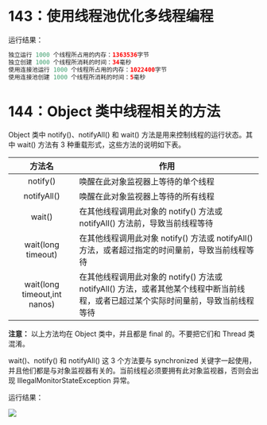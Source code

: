 # 143：使用线程池优化多线程编程

运行结果：

```java
独立运行 1000 个线程所占用的内存：1363536字节
独立创建 1000 个线程所消耗的时间：34毫秒
使用连接池运行 1000 个线程所占用的内存：1022400字节
使用连接池创建 1000 个线程所消耗的时间：5毫秒
```

# 144：Object 类中线程相关的方法

Object 类中 notify()、notifyAll() 和 wait() 方法是用来控制线程的运行状态。其中 wait() 方法有 3 种重载形式，这些方法的说明如下表。

| 方法名 | 作用 |
| :---: | --- |
| notify() | 唤醒在此对象监视器上等待的单个线程 |
| notifyAll() | 唤醒在此对象监视器上等待的所有线程 |
| wait() | 在其他线程调用此对象的 notify() 方法或 notifyAll() 方法前，导致当前线程等待 |
| wait(long timeout) | 在其他线程调用此对象 notify() 方法或 notifyAll() 方法，或者超过指定的时间量前，导致当前线程等待 |
| wait(long timeout,int nanos) | 在其他线程调用此对象的 notify() 方法或 notifyAll() 方法，或者其他某个线程中断当前线程，或者已超过某个实际时间量前，导致当前线程等待 |

**注意：** 以上方法均在 Object 类中，并且都是 final 的。不要把它们和 Thread 类混淆。

wait()、notify() 和 notifyAll() 这 3 个方法要与 synchronized 关键字一起使用，并且他们都是与对象监视器有关的。当前线程必须要拥有此对象监视器，否则会出现 IllegalMonitorStateException 异常。

运行结果：

<img src="http://image.renkaigis.com/keepcoding/2017111201.png">

